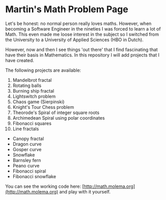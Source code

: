 # Martin's Math Problem Page
Let's be honest: no normal person really loves maths. However, when becoming a Software Engineer in the
nineties I was forced to learn a lot of Math. This even made me loose interest in the subject so I switched
from the University to a University of Applied Sciences (HBO in Dutch). 

However, now and then I see things 'out there' that I find fascinating that have their basis in Mathematics.
In this repository I will add projects that I have created.

The following projects are available:
1. Mandelbrot fractal
2. Rotating balls
3. Burning ship fractal
4. Lightswitch problem
5. Chaos game (Sierpinski)
6. Knight's Tour Chess problem
7. Theorode's Spiral of integer square roots
8. Archimedean Spiral using polar coordinates
9. Fibonacci squares
10. Line fractals
  * Canopy fractal
  * Dragon curve
  * Gosper curve
  * Snowflake
  * Barnsley fern
  * Peano curve
  * Fibonacci spiral
  * Fibonacci snowflake 

You can see the working code here: [http://math.molema.org](http://math.molema.org) and play with it
yourself. 

